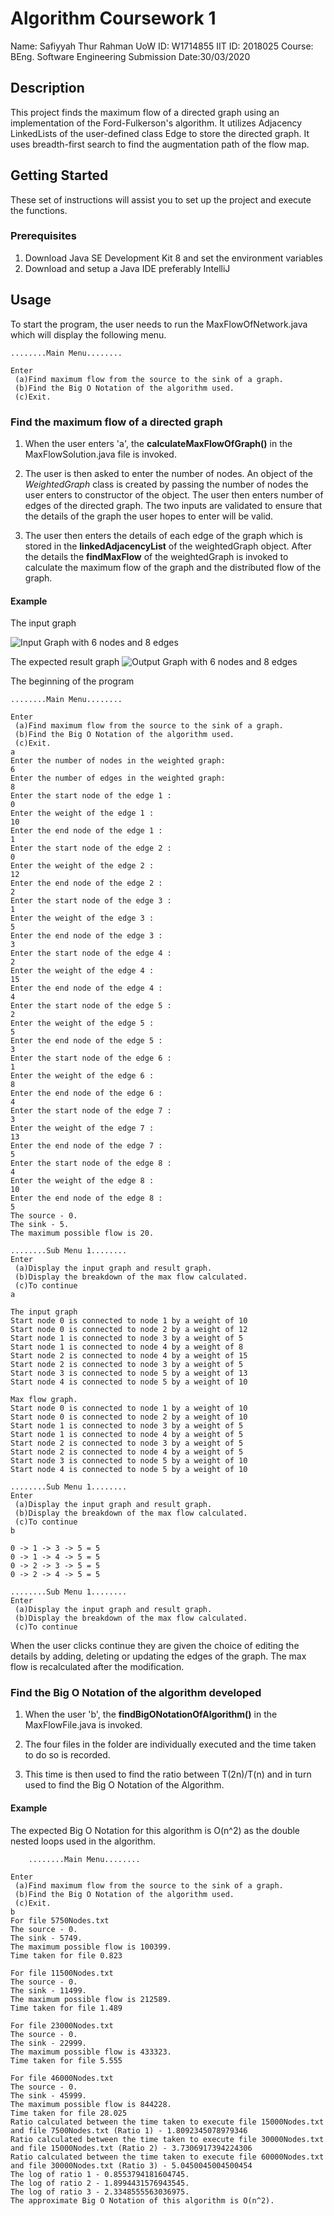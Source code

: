 # Algorithm Coursework 1

Name: Safiyyah Thur Rahman
UoW ID: W1714855
IIT ID: 2018025
Course: BEng. Software Engineering
Submission Date:30/03/2020

## Description

This project finds the maximum flow of a directed graph using an implementation of the Ford-Fulkerson's algorithm. It utilizes Adjacency LinkedLists of the user-defined class Edge to store the directed graph. It uses breadth-first search to find the augmentation path of the flow map.

## Getting Started

These set of instructions will assist you to set up the project and execute the functions.

### Prerequisites

1. Download Java SE Development Kit 8 and set the environment variables
2. Download and setup a Java IDE preferably IntelliJ

## Usage

To start the program, the user needs to run the MaxFlowOfNetwork.java which will display the following menu.

```{
........Main Menu........

Enter
 (a)Find maximum flow from the source to the sink of a graph.
 (b)Find the Big O Notation of the algorithm used.
 (c)Exit.

```

### Find the maximum flow of a directed graph

1. When the user enters 'a', the **calculateMaxFlowOfGraph()** in the MaxFlowSolution.java file is invoked.

2. The user is then asked to enter the number of nodes. An object of the *WeightedGraph* class is created by passing the number of nodes the user enters to constructor of the object. The user then enters number of edges of the directed graph. The two inputs are validated to ensure that the details of the graph the user hopes to enter will be valid.

3. The user then enters the details of each edge of the graph which is stored in the **linkedAdjacencyList** of the weightedGraph object. After the details the **findMaxFlow** of the weightedGraph is invoked to calculate the maximum flow of the graph and the distributed flow of the graph.

#### Example

The input graph

![Input Graph with 6 nodes and 8 edges](assests%5images%5InputGraph.png)

The expected result graph
![Output Graph with 6 nodes and 8 edges](assests%5images%5xFlowGraph.png)

The beginning of the program

```{
........Main Menu........

Enter
 (a)Find maximum flow from the source to the sink of a graph.
 (b)Find the Big O Notation of the algorithm used.
 (c)Exit.
a
Enter the number of nodes in the weighted graph:
6
Enter the number of edges in the weighted graph:
8
Enter the start node of the edge 1 :
0
Enter the weight of the edge 1 :
10
Enter the end node of the edge 1 :
1
Enter the start node of the edge 2 :
0
Enter the weight of the edge 2 :
12
Enter the end node of the edge 2 :
2
Enter the start node of the edge 3 :
1
Enter the weight of the edge 3 :
5
Enter the end node of the edge 3 :
3
Enter the start node of the edge 4 :
2
Enter the weight of the edge 4 :
15
Enter the end node of the edge 4 :
4
Enter the start node of the edge 5 :
2
Enter the weight of the edge 5 :
5
Enter the end node of the edge 5 :
3
Enter the start node of the edge 6 :
1
Enter the weight of the edge 6 :
8
Enter the end node of the edge 6 :
4
Enter the start node of the edge 7 :
3
Enter the weight of the edge 7 :
13
Enter the end node of the edge 7 :
5
Enter the start node of the edge 8 :
4
Enter the weight of the edge 8 :
10
Enter the end node of the edge 8 :
5
The source - 0.
The sink - 5.
The maximum possible flow is 20.

........Sub Menu 1........
Enter
 (a)Display the input graph and result graph.
 (b)Display the breakdown of the max flow calculated.
 (c)To continue
a

The input graph
Start node 0 is connected to node 1 by a weight of 10
Start node 0 is connected to node 2 by a weight of 12
Start node 1 is connected to node 3 by a weight of 5
Start node 1 is connected to node 4 by a weight of 8
Start node 2 is connected to node 4 by a weight of 15
Start node 2 is connected to node 3 by a weight of 5
Start node 3 is connected to node 5 by a weight of 13
Start node 4 is connected to node 5 by a weight of 10

Max flow graph.
Start node 0 is connected to node 1 by a weight of 10
Start node 0 is connected to node 2 by a weight of 10
Start node 1 is connected to node 3 by a weight of 5
Start node 1 is connected to node 4 by a weight of 5
Start node 2 is connected to node 3 by a weight of 5
Start node 2 is connected to node 4 by a weight of 5
Start node 3 is connected to node 5 by a weight of 10
Start node 4 is connected to node 5 by a weight of 10

........Sub Menu 1........
Enter
 (a)Display the input graph and result graph.
 (b)Display the breakdown of the max flow calculated.
 (c)To continue
b

0 -> 1 -> 3 -> 5 = 5
0 -> 1 -> 4 -> 5 = 5
0 -> 2 -> 3 -> 5 = 5
0 -> 2 -> 4 -> 5 = 5

........Sub Menu 1........
Enter
 (a)Display the input graph and result graph.
 (b)Display the breakdown of the max flow calculated.
 (c)To continue
```
When the user clicks continue they are given the choice of editing the details by adding, deleting or updating the edges of the graph. The max flow is recalculated after the modification.

### Find the Big O Notation of the algorithm developed

1. When the user 'b', the **findBigONotationOfAlgorithm()** in the MaxFlowFile.java is invoked.

2. The four files in the folder are individually executed and the time taken to do so is recorded.

3. This time is then used to find the ratio between T(2n)/T(n) and in turn used to find the Big O Notation of the Algorithm.

#### Example

The expected Big O Notation for this algorithm is O(n^2) as the double nested loops used in the algorithm.

```{
    ........Main Menu........

Enter
 (a)Find maximum flow from the source to the sink of a graph.
 (b)Find the Big O Notation of the algorithm used.
 (c)Exit.
b
For file 5750Nodes.txt
The source - 0.
The sink - 5749.
The maximum possible flow is 100399.
Time taken for file 0.823

For file 11500Nodes.txt
The source - 0.
The sink - 11499.
The maximum possible flow is 212589.
Time taken for file 1.489

For file 23000Nodes.txt
The source - 0.
The sink - 22999.
The maximum possible flow is 433323.
Time taken for file 5.555

For file 46000Nodes.txt
The source - 0.
The sink - 45999.
The maximum possible flow is 844228.
Time taken for file 28.025
Ratio calculated between the time taken to execute file 15000Nodes.txt and file 7500Nodes.txt (Ratio 1) - 1.8092345078979346
Ratio calculated between the time taken to execute file 30000Nodes.txt and file 15000Nodes.txt (Ratio 2) - 3.7306917394224306
Ratio calculated between the time taken to execute file 60000Nodes.txt and file 30000Nodes.txt (Ratio 3) - 5.0450045004500454
The log of ratio 1 - 0.8553794181604745.
The log of ratio 2 - 1.8994431576943545.
The log of ratio 3 - 2.3348555563036975.
The approximate Big O Notation of this algorithm is O(n^2).
```
